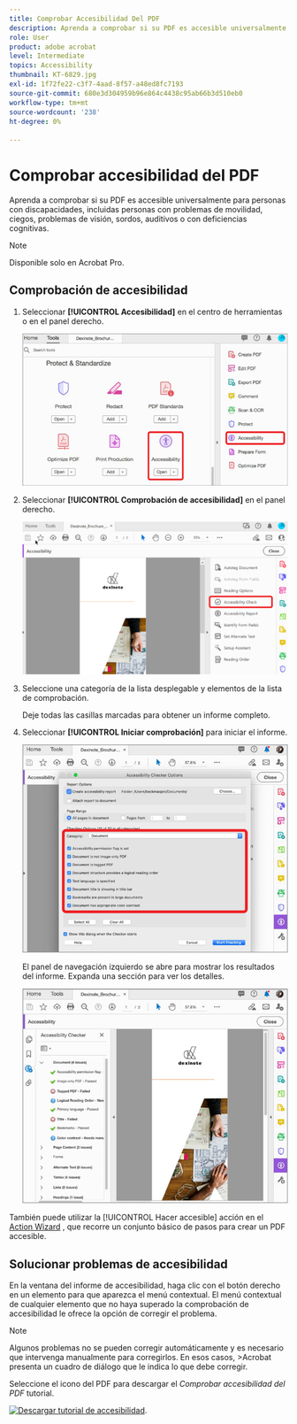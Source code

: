 ```yaml
---
title: Comprobar Accesibilidad Del PDF
description: Aprenda a comprobar si su PDF es accesible universalmente para las personas con discapacidades
role: User
product: adobe acrobat
level: Intermediate
topics: Accessibility
thumbnail: KT-6829.jpg
exl-id: 1f72fe22-c3f7-4aad-8f57-a48ed8fc7193
source-git-commit: 680e3d304959b96e864c4438c95ab66b3d510eb0
workflow-type: tm+mt
source-wordcount: '238'
ht-degree: 0%

---
```


# Comprobar accesibilidad del PDF

Aprenda a comprobar si su PDF es accesible universalmente para personas con discapacidades, incluidas personas con problemas de movilidad, ciegos, problemas de visión, sordos, auditivos o con deficiencias cognitivas.

>[!NOTE]
>
>Disponible solo en Acrobat Pro.

## Comprobación de accesibilidad

1. Seleccionar **[!UICONTROL Accesibilidad]** en el centro de herramientas o en el panel derecho.

   ![Paso 1 de accesibilidad](../assets/Accessibility_1.png)

1. Seleccionar **[!UICONTROL Comprobación de accesibilidad]** en el panel derecho.

   ![Paso 2 de accesibilidad](../assets/Accessibility_2.png)

1. Seleccione una categoría de la lista desplegable y elementos de la lista de comprobación.

   Deje todas las casillas marcadas para obtener un informe completo.

1. Seleccionar **[!UICONTROL Iniciar comprobación]** para iniciar el informe.

   ![Paso 3 de accesibilidad](../assets/Accessibility_3.png)

   El panel de navegación izquierdo se abre para mostrar los resultados del informe. Expanda una sección para ver los detalles.

   ![Paso 4 de accesibilidad](../assets/Accessibility_4.png)

También puede utilizar la [!UICONTROL Hacer accesible] acción en el [Action Wizard](https://experienceleague.adobe.com/docs/document-cloud-learn/acrobat-learning/advanced-tasks/action.html) , que recorre un conjunto básico de pasos para crear un PDF accesible.

## Solucionar problemas de accesibilidad

En la ventana del informe de accesibilidad, haga clic con el botón derecho en un elemento para que aparezca el menú contextual. El menú contextual de cualquier elemento que no haya superado la comprobación de accesibilidad le ofrece la opción de corregir el problema.

>[!NOTE]
>
>Algunos problemas no se pueden corregir automáticamente y es necesario que intervenga manualmente para corregirlos. En esos casos, >Acrobat presenta un cuadro de diálogo que le indica lo que debe corregir.

Seleccione el icono del PDF para descargar el *Comprobar accesibilidad del PDF* tutorial.

[![Descargar tutorial de accesibilidad](../assets/acrobat_PDF_96.png)](../assets/AcrobatDCAccessible.pdf).
